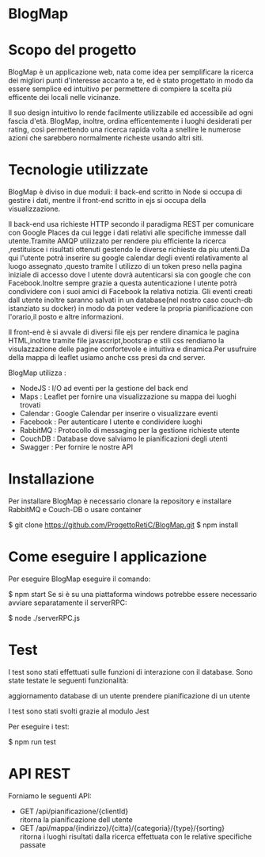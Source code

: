 # BlogMap

# Scopo del progetto
BlogMap è un applicazione web, nata come idea per semplificare la ricerca dei migliori punti d'interesse accanto a te, ed è stato progettato in modo da essere semplice ed intuitivo per permettere di compiere la scelta più efficente dei locali nelle vicinanze.

Il suo design intuitivo lo rende facilmente utilizzabile ed accessibile ad ogni fascia d'età. BlogMap, inoltre, ordina efficentemente i luoghi desiderati per rating, così permettendo una ricerca rapida volta a snellire le numerose azioni che sarebbero normalmente richeste usando altri siti.

# Tecnologie utilizzate
BlogMap è diviso in due moduli: il back-end scritto in Node si occupa di gestire i dati, mentre il front-end scritto in ejs si occupa della visualizzazione.

Il back-end usa richieste HTTP secondo il paradigma REST per comunicare con Google Places da cui legge i dati relativi alle specifiche immesse dall utente.Tramite AMQP utilizzato per rendere piu efficiente la ricerca ,restituisce i risultati ottenuti gestendo le diverse richieste da piu utenti.Da qui l'utente potrà inserire su google calendar degli eventi relativamente al luogo assegnato ,questo tramite l utilizzo di un token preso nella pagina iniziale di accesso dove l utente dovrà autenticarsi sia con google che con Facebook.Inoltre sempre grazie a questa autenticazione l utente potrà condividere con i suoi amici di Facebook la relativa notizia.
Gli eventi creati dall utente inoltre saranno salvati in un database(nel nostro caso couch-db istanziato su docker) in modo da poter vedere la propria pianificazione con l'orario,il posto e altre informazioni.

Il front-end è si avvale di diversi file ejs per rendere dinamica le pagina HTML,inoltre tramite file javascript,bootsrap e stili css rendiamo la visulazzazione delle pagine confortevole e intuitiva e dinamica.Per usufruire della mappa di leaflet usiamo anche css presi da cnd server.

BlogMap utilizza : 
* NodeJS : I/O ad eventi per la gestione del back end 
* Maps : Leaflet per fornire una visualizzazione su mappa dei luoghi trovati 
* Calendar : Google Calendar per inserire o visualizzare eventi 
* Facebook : Per autenticare l utente e condividere luoghi 
* RabbitMQ : Protocollo di messaging per la gestione richieste utente 
* CouchDB : Database dove salviamo le pianificazioni degli utenti 
* Swagger : Per fornire le nostre API 

# Installazione
Per installare BlogMap è necessario clonare la repository e installare RabbitMQ e Couch-DB o usare container

$ git clone https://github.com/ProgettoRetiC/BlogMap.git 
$ npm install 

# Come eseguire l applicazione
Per eseguire BlogMap eseguire il comando:

$ npm start
Se si è su una piattaforma windows potrebbe essere necessario avviare separatamente il serverRPC:

$ node ./serverRPC.js

# Test
I test sono stati effettuati sulle funzioni di interazione con il database. Sono state testate le seguenti funzionalità:

aggiornamento database di un utente
prendere pianificazione di un utente

I test sono stati svolti grazie al modulo Jest

Per eseguire i test:

$ npm run test

# API REST
Forniamo le seguenti API:

* GET /api/pianificazione/{clientId} \
ritorna la pianificazione dell utente
* GET /api/mappa/{indirizzo}/{citta}/{categoria}/{type}/{sorting} \
ritorna i luoghi risultati dalla ricerca effettuata con le relative specifiche passate
